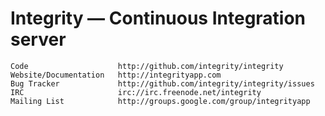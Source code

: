 # Integrity — Continuous Integration server

    Code                    http://github.com/integrity/integrity
    Website/Documentation   http://integrityapp.com
    Bug Tracker             http://github.com/integrity/integrity/issues
    IRC                     irc://irc.freenode.net/integrity
    Mailing List            http://groups.google.com/group/integrityapp
